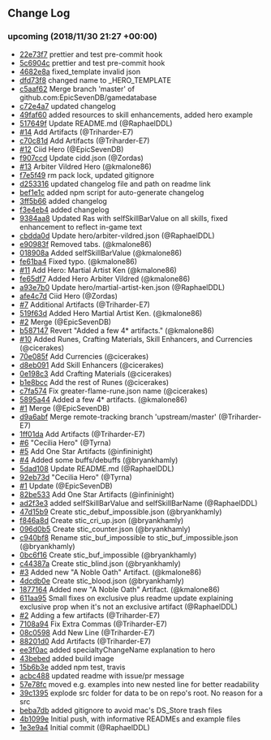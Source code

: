 ## Change Log

### upcoming (2018/11/30 21:27 +00:00)

-   [22e73f7](https://github.com/EpicSevenDB/gamedatabase/commit/22e73f79fd6138116ff7c6992be580a7112afabc) prettier and test pre-commit hook
-   [5c6904c](https://github.com/EpicSevenDB/gamedatabase/commit/5c6904c1c137f5f29d8710eb2974dcedd6fc2b8f) prettier and test pre-commit hook
-   [4682e8a](https://github.com/EpicSevenDB/gamedatabase/commit/4682e8afc83ee4293c77c47c3e5962eb746ca26b) fixed_template invalid json
-   [dfd73f8](https://github.com/EpicSevenDB/gamedatabase/commit/dfd73f82796877b798607cc712e4cea10ec181ae) changed name to \_HERO_TEMPLATE
-   [c5aaf62](https://github.com/EpicSevenDB/gamedatabase/commit/c5aaf62fe306990ff6209b87cb759aedb9d8cbb4) Merge branch 'master' of github.com:EpicSevenDB/gamedatabase
-   [c72e4a7](https://github.com/EpicSevenDB/gamedatabase/commit/c72e4a7ff2ba60c9b03517771ad26567e19912f0) updated changelog
-   [49faf60](https://github.com/EpicSevenDB/gamedatabase/commit/49faf60370dc40353307b6b11196fb86a3b8f08a) added resources to skill enhancements, added hero example
-   [517649f](https://github.com/EpicSevenDB/gamedatabase/commit/517649f9a4b24fe2751c9d63136acc4a81b58b30) Update README.md (@RaphaelDDL)
-   [#14](https://github.com/EpicSevenDB/gamedatabase/pull/14) Add Artifacts (@Triharder-E7)
-   [c70c81d](https://github.com/EpicSevenDB/gamedatabase/commit/c70c81d7bc488e14f88eef8be1737f1992837a53) Add Artifacts (@Triharder-E7)
-   [#12](https://github.com/EpicSevenDB/gamedatabase/pull/12) Ciid Hero (@EpicSevenDB)
-   [f907ccd](https://github.com/EpicSevenDB/gamedatabase/commit/f907ccdb0592694508a75a00edf2b63c6167feae) Update cidd.json (@Zordas)
-   [#13](https://github.com/EpicSevenDB/gamedatabase/pull/13) Arbiter Vildred Hero (@kmalone86)
-   [f7e5f49](https://github.com/EpicSevenDB/gamedatabase/commit/f7e5f49336fa74d45db5f3a93203e8fff281b94d) rm pack lock, updated gitignore
-   [d253316](https://github.com/EpicSevenDB/gamedatabase/commit/d2533162c28e2bd9cd60c444e6e6deefca93ee6c) updated changelog file and path on readme link
-   [bef1e1c](https://github.com/EpicSevenDB/gamedatabase/commit/bef1e1c6bd8a13e1f75522f6ffe842ede3c56ba1) added npm script for auto-generate changelog
-   [3ff5b66](https://github.com/EpicSevenDB/gamedatabase/commit/3ff5b66573c3ad2616ff46719acb7b59bd4efc12) added changelog
-   [f3e4eb4](https://github.com/EpicSevenDB/gamedatabase/commit/f3e4eb477ba62a9ff0ef4df56b1de8ca0d3739be) added changelog
-   [9384aa8](https://github.com/EpicSevenDB/gamedatabase/commit/9384aa8c1ebe5ef74f3da69970a0c8fbb9d7d3dd) Updated Ras with selfSkillBarValue on all skills, fixed enhancement to reflect in-game text
-   [cbdda0d](https://github.com/EpicSevenDB/gamedatabase/commit/cbdda0df0a2228aa456c5feec55f9ed2c6a693c9) Update hero/arbiter-vildred.json (@RaphaelDDL)
-   [e90983f](https://github.com/EpicSevenDB/gamedatabase/commit/e90983f63a4ca22eccdf756a89c47d411bdc7743) Removed tabs. (@kmalone86)
-   [018908a](https://github.com/EpicSevenDB/gamedatabase/commit/018908ae941c6b2ad33303b8a8ee83f9ef67769e) Added selfSkillBarValue (@kmalone86)
-   [fe61ba4](https://github.com/EpicSevenDB/gamedatabase/commit/fe61ba4b46554c9b0d7f7abe34a686205538f3c9) Fixed typo. (@kmalone86)
-   [#11](https://github.com/EpicSevenDB/gamedatabase/pull/11) Add Hero: Martial Artist Ken (@kmalone86)
-   [fe65df7](https://github.com/EpicSevenDB/gamedatabase/commit/fe65df799b3cc6edfce5f1047b9c7a122b453cea) Added Hero Arbiter Vildred (@kmalone86)
-   [a93e7b0](https://github.com/EpicSevenDB/gamedatabase/commit/a93e7b0f8c2b83cab4d8074af07b34f09cad59b3) Update hero/martial-artist-ken.json (@RaphaelDDL)
-   [afe4c7d](https://github.com/EpicSevenDB/gamedatabase/commit/afe4c7d9e204ae52dbc3da921a460f8f683a31ca) Ciid Hero (@Zordas)
-   [#7](https://github.com/EpicSevenDB/gamedatabase/pull/7) Additional Artifacts (@Triharder-E7)
-   [519f63d](https://github.com/EpicSevenDB/gamedatabase/commit/519f63de95d9475bd31c10510d05a4b802b4fb55) Added Hero Martial Artist Ken. (@kmalone86)
-   [#2](https://github.com/EpicSevenDB/gamedatabase/pull/2) Merge (@EpicSevenDB)
-   [b587147](https://github.com/EpicSevenDB/gamedatabase/commit/b587147088a72a160b95cfdec2c3278e32a35670) Revert "Added a few 4\* artifacts." (@kmalone86)
-   [#10](https://github.com/EpicSevenDB/gamedatabase/pull/10) Added Runes, Crafting Materials, Skill Enhancers, and Currencies (@cicerakes)
-   [70e085f](https://github.com/EpicSevenDB/gamedatabase/commit/70e085fbee11becf8d4f56509b685622c8c3e598) Add Currencies (@cicerakes)
-   [d8eb091](https://github.com/EpicSevenDB/gamedatabase/commit/d8eb091569ddc7243b213378c69663a9062c3343) Add Skill Enhancers (@cicerakes)
-   [0e198c3](https://github.com/EpicSevenDB/gamedatabase/commit/0e198c30311dcc68ddd76bca3ff5a9c950f6bac5) Add Crafting Materials (@cicerakes)
-   [b1e8bcc](https://github.com/EpicSevenDB/gamedatabase/commit/b1e8bcc18a315c763eaad7cad11a76ec8b9e61ad) Add the rest of Runes (@cicerakes)
-   [c7fa574](https://github.com/EpicSevenDB/gamedatabase/commit/c7fa574038e9fb2399c8ceb5e2ec7fd986b91e44) Fix greater-flame-rune.json name (@cicerakes)
-   [5895a44](https://github.com/EpicSevenDB/gamedatabase/commit/5895a446ce0acb279740395d4f44b8c5be0e4c04) Added a few 4\* artifacts. (@kmalone86)
-   [#1](https://github.com/EpicSevenDB/gamedatabase/pull/1) Merge (@EpicSevenDB)
-   [d9a6abf](https://github.com/EpicSevenDB/gamedatabase/commit/d9a6abf6b6b16a07c34ac3015d70e2796e105d0f) Merge remote-tracking branch 'upstream/master' (@Triharder-E7)
-   [1ff01da](https://github.com/EpicSevenDB/gamedatabase/commit/1ff01da454f5d4196bd8aa706bf658d5c784dd27) Add Artifacts (@Triharder-E7)
-   [#6](https://github.com/EpicSevenDB/gamedatabase/pull/6) "Cecilia Hero" (@Tyrna)
-   [#5](https://github.com/EpicSevenDB/gamedatabase/pull/5) Add One Star Artifacts (@infininight)
-   [#4](https://github.com/EpicSevenDB/gamedatabase/pull/4) Added some buffs/debuffs (@bryankhamly)
-   [5dad108](https://github.com/EpicSevenDB/gamedatabase/commit/5dad108772bbcdfe620860b1c9590cd4669e2a6e) Update README.md (@RaphaelDDL)
-   [92eb73d](https://github.com/EpicSevenDB/gamedatabase/commit/92eb73df7b9c7f1831214a6f939d82bf86548f5a) "Cecilia Hero" (@Tyrna)
-   [#1](https://github.com/EpicSevenDB/gamedatabase/pull/1) Update (@EpicSevenDB)
-   [82be533](https://github.com/EpicSevenDB/gamedatabase/commit/82be533bca21cbdbb876208dc606654affd9f06a) Add One Star Artifacts (@infininight)
-   [ad2f3e3](https://github.com/EpicSevenDB/gamedatabase/commit/ad2f3e3aad6e2561401ae27564e340d12336a48f) added selfSkillBarValue and selfSkillBarName (@RaphaelDDL)
-   [47d15b9](https://github.com/EpicSevenDB/gamedatabase/commit/47d15b9182f17d50981f4daa38978afb4761ac70) Create stic_debuf_impossible.json (@bryankhamly)
-   [f846a8d](https://github.com/EpicSevenDB/gamedatabase/commit/f846a8def15572cec1e3ccac2d87760d3e863110) Create stic_cri_up.json (@bryankhamly)
-   [096d0b5](https://github.com/EpicSevenDB/gamedatabase/commit/096d0b5fe3747183ea2afe533a86a570ce880607) Create stic_counter.json (@bryankhamly)
-   [c940bf8](https://github.com/EpicSevenDB/gamedatabase/commit/c940bf8e19a472384366327f564565384602ddfa) Rename stic_buf_impossible to stic_buf_impossible.json (@bryankhamly)
-   [0bc6f16](https://github.com/EpicSevenDB/gamedatabase/commit/0bc6f16d3d5f18e41ae2d5d01324ef029c73b3d6) Create stic_buf_impossible (@bryankhamly)
-   [c44387a](https://github.com/EpicSevenDB/gamedatabase/commit/c44387a6c49023f41d0ce613dda002d35c11a44c) Create stic_blind.json (@bryankhamly)
-   [#3](https://github.com/EpicSevenDB/gamedatabase/pull/3) Added new "A Noble Oath" Artifact. (@kmalone86)
-   [4dcdb0e](https://github.com/EpicSevenDB/gamedatabase/commit/4dcdb0e9c6cb6ea90e499bfffd75ce5a2aa6c9cb) Create stic_blood.json (@bryankhamly)
-   [1877164](https://github.com/EpicSevenDB/gamedatabase/commit/18771647a9a2723e66cedd4ffa5ced8f0095f1f4) Added new "A Noble Oath" Artifact. (@kmalone86)
-   [611aa95](https://github.com/EpicSevenDB/gamedatabase/commit/611aa959c8a0a221bf3374bead7f602a3aaf39fb) Small fixes on exclusive plus readme update explaining exclusive prop when it's not an exclusive artifact (@RaphaelDDL)
-   [#2](https://github.com/EpicSevenDB/gamedatabase/pull/2) Adding a few artifacts (@Triharder-E7)
-   [7108a94](https://github.com/EpicSevenDB/gamedatabase/commit/7108a94a51aab39a4144545a64154e4db4850764) Fix Extra Commas (@Triharder-E7)
-   [08c0598](https://github.com/EpicSevenDB/gamedatabase/commit/08c0598ab7e7e21ce71769f54b0c578a0bc18a5f) Add New Line (@Triharder-E7)
-   [88201d0](https://github.com/EpicSevenDB/gamedatabase/commit/88201d0027b224ad90454916f9681d958214917a) Add Artifacts (@Triharder-E7)
-   [ee3f0ac](https://github.com/EpicSevenDB/gamedatabase/commit/ee3f0ac483ad69238313594c89b73e569f6897a9) added specialtyChangeName explanation to hero
-   [43bebed](https://github.com/EpicSevenDB/gamedatabase/commit/43bebed035eec77bf8f7734db926d02a4cfd581f) added build image
-   [15b6b3e](https://github.com/EpicSevenDB/gamedatabase/commit/15b6b3e2fa9f9a392028ae9a29b64bb6e03ad7e4) added npm test, travis
-   [acbc488](https://github.com/EpicSevenDB/gamedatabase/commit/acbc48865d9a11ad3818e51a734596a950256ca1) updated readme with issue/pr message
-   [57e78fc](https://github.com/EpicSevenDB/gamedatabase/commit/57e78fcc3d04aaa9880783fa9b7ba3ab2e917761) moved e.g. examples into new nested line for better readability
-   [39c1395](https://github.com/EpicSevenDB/gamedatabase/commit/39c13958ee3f1f6084245ba946fb6b208a3602f0) explode src folder for data to be on repo's root. No reason for a src
-   [beba7db](https://github.com/EpicSevenDB/gamedatabase/commit/beba7dba13db0753fde1f15b78ddfb6b2e706033) added gitignore to avoid mac's DS_Store trash files
-   [4b1099e](https://github.com/EpicSevenDB/gamedatabase/commit/4b1099e5017a428ff260e24f965a09e1e08e2441) Initial push, with informative READMEs and example files
-   [1e3e9a4](https://github.com/EpicSevenDB/gamedatabase/commit/1e3e9a4e9defaa9f86313b7aef174436ab8dca14) Initial commit (@RaphaelDDL)
